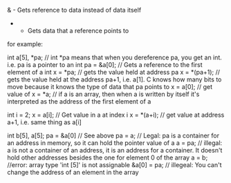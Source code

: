 

& - Gets reference to data instead of data itself
* - Gets data that a reference points to

for example:

int a[5], *pa; // int *pa means that when you dereference pa, you get an int. i.e. pa is a pointer to an int
pa = &a[0]; // Gets a reference to the first element of a
int x = *pa; // gets the value held at address pa
x = *(pa+1); // gets the value held at the address pa+1, i.e. a[1]. C knows how many bits to move because it knows the type of data that pa points to
x = a[0]; // get value of 
x = *a; // if a is an array, then when a is written by itself it's interpreted as the address of the first element of a

int i = 2;
x = a[i]; // Get value in a at index i
x = *(a+i); // get value at address a+1, i.e. same thing as a[i]

int b[5], a[5];
pa = &a[0] // See above
pa = a; // Legal: pa is a container for an address in memory, so it can hold the pointer value of a
a = pa; // illegal: a is not a container of an address, it is an address for a container. It doesn't hold other addresses besides the one for element 0 of the array
a = b; //error: array type 'int [5]' is not assignable
&a[0] = pa; // illegeal: You can't change the address of an element in the array

